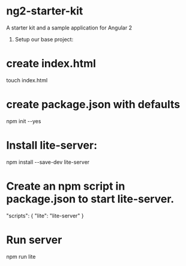 # ng2-starter-kit
A starter kit and a sample application for Angular 2


1. Setup our base project:

  # create index.html
  touch index.html

  # create package.json with defaults
  npm init --yes

  # Install lite-server:
  npm install --save-dev lite-server

  # Create an npm script in package.json to start lite-server.
  "scripts": {
    "lite": "lite-server"
  }

  # Run server
  npm run lite
